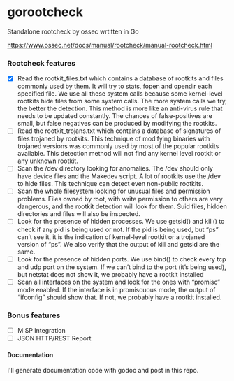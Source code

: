 # gorootcheck
Standalone rootcheck by ossec wrtitten in Go


https://www.ossec.net/docs/manual/rootcheck/manual-rootcheck.html
### Rootcheck features  
 - [X] Read the rootkit_files.txt which contains a database of rootkits and files commonly used by them. It will try to stats, fopen and opendir each specified file. We use all these system calls because some kernel-level rootkits hide files from some system calls. The more system calls we try, the better the detection. This method is more like an anti-virus rule that needs to be updated constantly. The chances of false-positives are small, but false negatives can be produced by modifying the rootkits.
 - [ ] Read the rootkit_trojans.txt which contains a database of signatures of files trojaned by rootkits. This technique of modifying binaries with trojaned versions was commonly used by most of the popular rootkits available. This detection method will not find any kernel level rootkit or any unknown rootkit.
 - [ ] Scan the /dev directory looking for anomalies. The /dev should only have device files and the Makedev script. A lot of rootkits use the /dev to hide files. This technique can detect even non-public rootkits.
- [ ] Scan the whole filesystem looking for unusual files and permission problems. Files owned by root, with write permission to others are very dangerous, and the rootkit detection will look for them. Suid files, hidden directories and files will also be inspected.
- [ ] Look for the presence of hidden processes. We use getsid() and kill() to check if any pid is being used or not. If the pid is being used, but “ps” can’t see it, it is the indication of kernel-level rootkit or a trojaned version of “ps”. We also verify that the output of kill and getsid are the same.
 - [ ] Look for the presence of hidden ports. We use bind() to check every tcp and udp port on the system. If we can’t bind to the port (it’s being used), but netstat does not show it, we probably have a rootkit installed
 - [ ] Scan all interfaces on the system and look for the ones with “promisc” mode enabled. If the interface is in promiscuous mode, the output of “ifconfig” should show that. If not, we probably have a rootkit installed.

### Bonus features
- [ ] MISP Integration
- [ ] JSON HTTP/REST Report

#### Documentation
I'll generate documentation code with godoc and post in this repo. 

